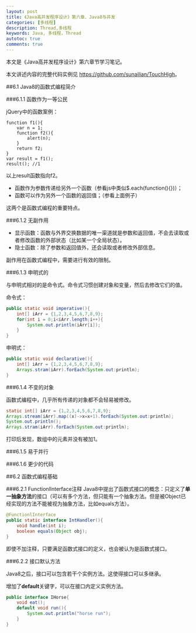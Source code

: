 ```yaml
---
layout: post
title: 《Java高并发程序设计》第六章、Java8与并发
categories: [多线程]
description: Thread,多线程
keywords: Java, 多线程，Thread
autotoc: true
comments: true
---
```


本文是《Java高并发程序设计》第六章节学习笔记。

本文讲述内容的完整代码实例见 <https://github.com/sunailian/TouchHigh>。

##6.1 Java8的函数式编程简介

###6.1.1 函数作为一等公民

jQuery中的函数案例：
```
function f1(){
	var n = 1;
	function f2(){
		alert(n);
	}
	return f2;
}
var result = f1();
result(); //1

```

以上result函数指向f2。

- 函数作为参数传递给另外一个函数（参看js中类似$.each(function(){})）；
- 函数可以作为另外一个函数的返回值；（参看上面例子）

这两个是函数式编程的重要特点。

###6.1.2 无副作用
- 显示函数：函数与外界交换数据的唯一渠道就是参数和返回值，不会去读取或者修改函数的外部状态（比如某一个全局状态）。
- 隐士函数：除了参数和返回值外，还会读取或者修改外部信息。

副作用在函数式编程中，需要进行有效的限制。

###6.1.3 申明式的

与申明式相对的是命令式。命令式习惯创建对象和变量，然后去修改它们的值。

命令式：

```Java
public static void imperative(){
	int[] iArr = {1,2,3,4,5,6,7,8,9};
	for(int i = 0;i<iArr.length;i++){
		System.out.println(iArr[i]);
	}
}
```

申明式：

```Java
public static void declarative(){
	int[] iArr = {1,2,3,4,5,6,7,8,9};
	Arrays.stram(iArr).forEach(System.out:println);
}
```

###6.1.4 不变的对象

函数式编程中，几乎所有传递的对象都不会轻易被修改。
```Java
static int[] iArr = {1,2,3,4,5,6,7,8,9};
Arrays.stream(iArr).map((x)->x=x+1).forEach(System.out:println);
System.out.println();
Arrays.stram(iArr).forEach(System.out:println);
```

打印后发现，数组中的元素并没有被加1。

###6.1.5 易于并行

###6.1.6 更少的代码

##6.2 函数式编程基础

###6.2.1 FunctionlInterface注释
Java8中提出了函数式接口的概念：只定义了**单一抽象方法**的接口（可以有多个方法，但只能有一个抽象方法。但是被Object已经实现的方法不能被视为抽象方法，比如equals方法）。

```Java
@FunctionlInterface
public static interface IntHandler(){
	void handle(int i);
	boolean equals(Object obj);
}
```
即使不加注释，只要满足函数式接口的定义，也会被认为是函数式接口。

###6.2.2 接口默认方法

Java8之后，接口可以包含若干个实例方法。这使得接口可以多继承。

增加了**default**关键字，可以在接口内定义实例方法。

```Java
public interface IHorse{
	void eat();
	default void run(){
		System.out.println("horse run");
	}
}

```
